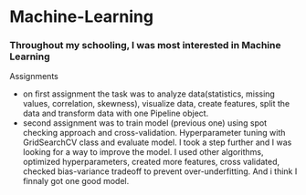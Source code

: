 # Machine-Learning
### Throughout my schooling, I was most interested in Machine Learning
Assignments
- on first assignment the task was to analyze data(statistics, missing values, correlation, skewness), visualize data, create features, split the data and transform data with one Pipeline object.
- second assignment was to train model (previous one) using spot checking approach and cross-validation. Hyperparameter tuning with GridSearchCV class and evaluate model. I took a step further and I was looking for a way to improve the model.
  I used other algorithms, optimized hyperparameters, created more features, cross validated, checked bias-variance tradeoff to prevent over-underfitting. And i think I finnaly got one good model.
